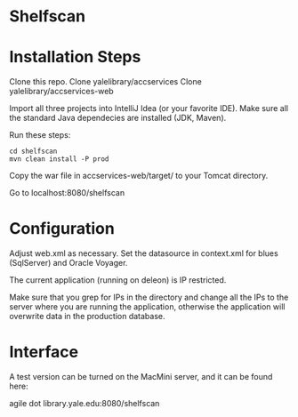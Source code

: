 Shelfscan
=========

# Installation Steps

Clone this repo.
Clone yalelibrary/accservices
Clone yalelibrary/accservices-web

Import all three projects into IntelliJ Idea (or your favorite IDE). Make sure all the standard Java dependecies are installed (JDK, Maven).

Run these steps:

```
cd shelfscan
mvn clean install -P prod
```

Copy the war file in accservices-web/target/ to your Tomcat directory. 

Go to localhost:8080/shelfscan

# Configuration

Adjust web.xml as necessary. Set the datasource in context.xml for blues (SqlServer) and Oracle Voyager.

The current application (running on deleon) is IP restricted. 

Make sure that you grep for IPs in the directory and change all the IPs to the server where you are running the application, otherwise the application will overwrite data in the production database.

# Interface

A test version can be turned on the MacMini server, and it can be found here:

agile dot library.yale.edu:8080/shelfscan
